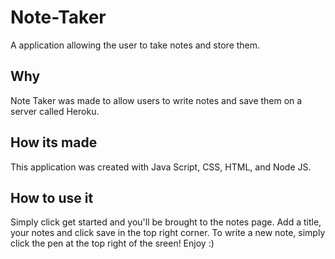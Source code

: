 # Note-Taker
A application allowing the user to take notes and store them.

## Why 
Note Taker was made to allow users to write notes and save them on a server called Heroku.

## How its made
This application was created with Java Script, CSS, HTML, and Node JS.

## How to use it
Simply click get started and you'll be brought to the notes page.  Add a title, your notes and click save in the top right corner.  To write a new note, simply click the pen at the top right of the sreen!  Enjoy :)
